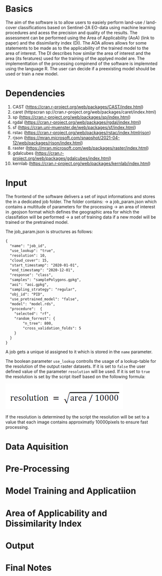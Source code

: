 # Basics
The aim of the software is to allow users to easiely perform land-use / land-cover classifications based on Sentinel-2A EO-data using machine learning procedures and acess the precision and quality of the results. The assessment can be performed using the Area of Applicability (AoA) (link to paper) and the dissimilarity index (DI). The AOA allows allows for some statements to be made as to the applicability of the trained model to the area of interest. The DI describes how similar the area of interest and the area (its feratures) used for the training of the applyed model are. The implementtation of the processing compinend of the software is implemnted using the language R. The user can decide if a preexisting model should be used or train a new model. 

# Dependencies
1. CAST (https://cran.r-project.org/web/packages/CAST/index.html)
2. caret (httpscran sp://cran.r-project.org/web/packages/caret/index.html)
3. sp (https://cran.r-project.org/web/packages/sp/index.html)
4. rgdal (https://cran.r-project.org/web/packages/rgdal/index.html)
5. sf (https://cran.uni-muenster.de/web/packages/sf/index.html)
6. rstac (https://cran.r-project.org/web/packages/rstac/index.htmlrjson)
7. rjson (https://mran.microsoft.com/snapshot/2021-04-12/web/packages/rjson/index.html)
8. raster (https://mran.microsoft.com/web/packages/raster/index.html)
9. gdalcubes (https://cran.r-project.org/web/packages/gdalcubes/index.html)
10. kernlab (https://cran.r-project.org/web/packages/kernlab/index.html)

# Input
The frontend of the software delivers a set of input informations and stores the in a dedicated job folder. The folder contains: 
-> a job_param.json which contains a multitude of parameters for the processing
-> an area of interest in .geojson format which defines the geographic area for which the classifation will be performed
-> a set of training data if a new model will be trained or the pretrained model. 

The job_param.json is structures as follows:

```
{
  "name": "job_id",
  "use_lookup": "true",
  "resolution": 10,
  "cloud_cover": 15,
  "start_timestamp": "2020-01-01",
  "end_timestamp": "2020-12-01",
  "response": "class",
  "samples": "samplePolygons.gpkg",
  "aoi": "aoi.gpkg",
  "sampling_strategy": "regular",
  "obj_id": "PID",
  "use_pretrained_model": "false",
  "model": "model.rds",
  "procedure":  {
	"selected": "rf",
	"random_forrest": {
		"n_tree": 800,
		"cross_validation_folds": 5
	}
  }
}
```
A job gets a unique id assigned to it which is stored in the ```name``` parameter. 

The boolean parameter ```use_lookup``` controlls the usage of a lookup-table for the resolution of the output raster datasets. If it is set to  ```false``` the user defined value of the parameter  ```resolution``` will be used. If it is set to  ```true``` the resolution is set by the script itself based on the following formula:

![foxdemo](https://github.com/digital-peaks/web-aoa/blob/r-documentation/r/documentation_gfx/resolution_formula.PNG)

If the resolution is determined by the script the resolution will be set to a value that each image contains approximatly 10000pixels to ensure fast processing. 

# Data Aquisition
# Pre-Processing
# Model Training and Applicatiion
# Area of Applicability and Dissimilarity Index
# Output
# Final Notes 
